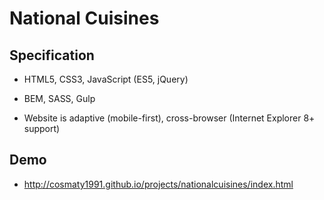 # National Cuisines

## Specification

- HTML5, CSS3, JavaScript (ES5, jQuery)

- BEM, SASS, Gulp

- Website is adaptive (mobile-first), cross-browser (Internet Explorer 8+ support)

## Demo

- http://cosmaty1991.github.io/projects/nationalcuisines/index.html
